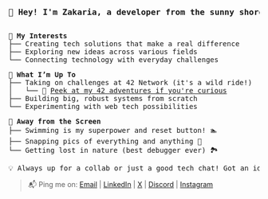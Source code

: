 
<pre align="center">

<h3>👋 Hey! I'm Zakaria, a developer from the sunny shores of Morocco 🇲🇦</h>
</pre>

<pre>
🎯 <b>My Interests</b>
├── Creating tech solutions that make a real difference
├── Exploring new ideas across various fields
└── Connecting technology with everyday challenges
</pre>

<pre>
🚀 <b>What I’m Up To</b>
├── Taking on challenges at 42 Network (it's a wild ride!)
│   └── 🔗 <a href="https://github.com/zelhajou/42cursus">Peek at my 42 adventures if you're curious</a> 
├── Building big, robust systems from scratch
└── Experimenting with web tech possibilities
</pre>

<pre>
🌊 <b>Away from the Screen</b>
├── Swimming is my superpower and reset button! 🏊
├── Snapping pics of everything and anything 📸
└── Getting lost in nature (best debugger ever) 🏞️
</pre>

<pre align="left">
💡 Always up for a collab or just a good tech chat! Got an idea? Let's make it happen!
</pre>
> 


> 📬 Ping me on: <a href="mailto:zelhajou@gmail.com">Email</a> | <a href="https://www.linkedin.com/in/zelhajou/">LinkedIn</a> | <a href="https://x.com/zelhajou">X</a> | <a href="https://discord.com/users/aaaikrz">Discord</a> | <a href="https://www.instagram.com/aaaikrz/">Instagram</a>
</pre>



<!--

| <a href="https://t.me/aaaikrz">Telegram</a>

> [<img
       align="center"
       alt="Gmail"
       width="15px"
       src="https://cdn.simpleicons.org/gmail/000/fff"
     />](mailto:zelhajou@gmail.com) | [ <img
       align="center"
       alt="Linkedin"
       width="15px"
       src="https://cdn.simpleicons.org/linkedin/000/fff"
     />](https://www.linkedin.com/in/zelhajou/) | [  <img
       align="center"
       alt="Twitter"
       width="15px"
       src="https://cdn.simpleicons.org/x/000/fff?viewbox=auto"
     />](https://twitter.com/zelhajou) | [     <img
       align="center"
       alt="Discord"
       width="15px"
       src="https://cdn.simpleicons.org/discord/000/fff?viewbox=auto"
     />](https://discord.com/users/aaaikrz) | [     <img
        align="center"
       alt="Telegram"
       width="15px"
       src="https://cdn.simpleicons.org/telegram/000/fff?viewbox=auto"
     />](https://t.me/aaaikrz) | [     <img
       align="center"
       alt="Instagram"
       width="15px"
       src="https://cdn.simpleicons.org/instagram/000/fff?viewbox=auto"
     />](https://www.instagram.com/aaaikrz/)
-->
<!--
<br>
<div align="center">

<q>مستعجل بس بتدرج - شب جديد</q> 
</div>
-->
<!--
<blockquote>
<div>

  <a href="mailto:zelhajou@gmail.com">
     <img
           align="left"
       alt="Gmail"
       width="15px"
       src="https://cdn.simpleicons.org/gmail/000/fff"
     />
   </a>
   <a href="https://www.linkedin.com/in/zelhajou/">
     <img
                align="left"
       alt="Linkedin"
       width="15px"
       src="https://cdn.simpleicons.org/linkedin/000/fff"
     />
   </a>
   <a href="https://twitter.com/zelhajou">
     <img
           align="left"
       alt="Twitter"
       width="15px"
       src="https://cdn.simpleicons.org/x/000/fff?viewbox=auto"
     />
   </a>
   <a href="https://discord.com/users/aaaikrz">
     <img
                align="left"
       alt="Discord"
       width="15px"
       src="https://cdn.simpleicons.org/discord/000/fff?viewbox=auto"
     />
   </a>
   <a href="https://t.me/aaaikrz">
     <img
                 align="left"
       alt="Telegram"
       width="15px"
       src="https://cdn.simpleicons.org/telegram/000/fff?viewbox=auto"
     />
   </a>
   <a href="https://www.instagram.com/aaaikrz/">
     <img
                 align="left"
       alt="Instagram"
       width="15px"
       src="https://cdn.simpleicons.org/instagram/000/fff?viewbox=auto"
     />
   </a>
</div>
</blockquote>
-->
<!--
![IMG_0077 (1)](https://github.com/user-attachments/assets/d0f2ddd5-8c30-44ff-886a-3fd96e7939da)

-->
